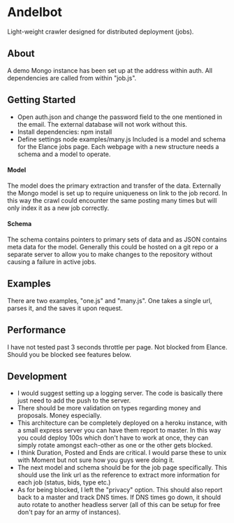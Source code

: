 Andelbot
========
Light-weight crawler designed for distributed deployment (jobs).

## About
A demo Mongo instance has been set up at the address within auth. All dependencies are called from within "job.js".

## Getting Started
- Open auth.json and change the password field to the one mentioned in the email. The external database will not work without this.
- Install dependencies:
    npm install
- Define settings
    node examples/many.js
Included is a model and schema for the Elance jobs page. Each webpage with a new structure needs a schema and a model to operate.

#### Model
The model does the primary extraction and transfer of the data. Externally the Mongo model is set up to require uniqueness on link to the job record. In this way the crawl could encounter the same posting many times but will only index it as a new job correctly.

#### Schema
The schema contains pointers to primary sets of data and as JSON contains meta data for the model. Generally this could be hosted on a git repo or a separate server to allow you to make changes to the repository without causing a failure in active jobs.

## Examples
There are two examples, "one.js" and "many.js". One takes a single url, parses it, and the saves it upon request.

## Performance
I have not tested past 3 seconds throttle per page. Not blocked from Elance. Should you be blocked see features below.

## Development
- I would suggest setting up a logging server. The code is basically there just need to add the push to the server.
- There should be more validation on types regarding money and proposals. Money especially.
- This architecture can be completely deployed on a heroku instance, with a small express server you can have them report to master. In this way you could deploy 100s which don't have to work at once, they can simply rotate amongst each-other as one or the other gets blocked.
- I think Duration, Posted and Ends are critical. I would parse these to unix with Moment but not sure how you guys were doing it.
- The next model and schema should be for the job page specifically. This should use the link url as the reference to extract more information for each job (status, bids, type etc.)
- As for being blocked, I left the "privacy" option. This should also report back to a master and track DNS times. If DNS times go down, it should auto rotate to another headless server (all of this can be setup for free don't pay for an army of instances).
